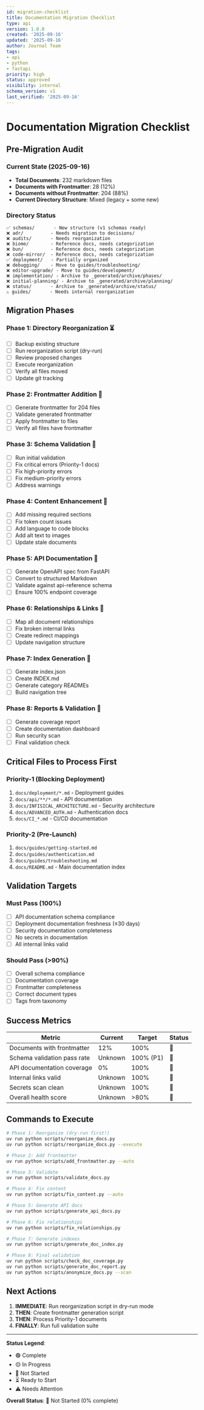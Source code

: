 ```yaml
---
id: migration-checklist
title: Documentation Migration Checklist
type: api
version: 1.0.0
created: '2025-09-16'
updated: '2025-09-16'
author: Journal Team
tags:
- api
- python
- fastapi
priority: high
status: approved
visibility: internal
schema_version: v1
last_verified: '2025-09-16'
---
```


# Documentation Migration Checklist

## Pre-Migration Audit

### Current State (2025-09-16)
- **Total Documents**: 232 markdown files
- **Documents with Frontmatter**: 28 (12%)
- **Documents without Frontmatter**: 204 (88%)
- **Current Directory Structure**: Mixed (legacy + some new)

### Directory Status
```
✅ schemas/       - New structure (v1 schemas ready)
❌ adr/          - Needs migration to decisions/
❌ audits/       - Needs reorganization
❌ biome/        - Reference docs, needs categorization
❌ bun/          - Reference docs, needs categorization
❌ code-mirror/  - Reference docs, needs categorization
✅ deployment/   - Partially organized
❌ debugging/    - Move to guides/troubleshooting/
❌ editor-upgrade/ - Move to guides/development/
❌ implementation/ - Archive to _generated/archive/phases/
❌ initial-planning/ - Archive to _generated/archive/planning/
❌ status/       - Archive to _generated/archive/status/
⚠️ guides/       - Needs internal reorganization
```

## Migration Phases

### Phase 1: Directory Reorganization ⏳
- [ ] Backup existing structure
- [ ] Run reorganization script (dry-run)
- [ ] Review proposed changes
- [ ] Execute reorganization
- [ ] Verify all files moved
- [ ] Update git tracking

### Phase 2: Frontmatter Addition 🔴
- [ ] Generate frontmatter for 204 files
- [ ] Validate generated frontmatter
- [ ] Apply frontmatter to files
- [ ] Verify all files have frontmatter

### Phase 3: Schema Validation 🔴
- [ ] Run initial validation
- [ ] Fix critical errors (Priority-1 docs)
- [ ] Fix high-priority errors
- [ ] Fix medium-priority errors
- [ ] Address warnings

### Phase 4: Content Enhancement 🔴
- [ ] Add missing required sections
- [ ] Fix token count issues
- [ ] Add language to code blocks
- [ ] Add alt text to images
- [ ] Update stale documents

### Phase 5: API Documentation 🔴
- [ ] Generate OpenAPI spec from FastAPI
- [ ] Convert to structured Markdown
- [ ] Validate against api-reference schema
- [ ] Ensure 100% endpoint coverage

### Phase 6: Relationships & Links 🔴
- [ ] Map all document relationships
- [ ] Fix broken internal links
- [ ] Create redirect mappings
- [ ] Update navigation structure

### Phase 7: Index Generation 🔴
- [ ] Generate index.json
- [ ] Create INDEX.md
- [ ] Generate category READMEs
- [ ] Build navigation tree

### Phase 8: Reports & Validation 🔴
- [ ] Generate coverage report
- [ ] Create documentation dashboard
- [ ] Run security scan
- [ ] Final validation check

## Critical Files to Process First

### Priority-1 (Blocking Deployment)
1. `docs/deployment/*.md` - Deployment guides
2. `docs/api/**/*.md` - API documentation
3. `docs/INFISICAL_ARCHITECTURE.md` - Security architecture
4. `docs/ADVANCED_AUTH.md` - Authentication docs
5. `docs/CI_*.md` - CI/CD documentation

### Priority-2 (Pre-Launch)
1. `docs/guides/getting-started.md`
2. `docs/guides/authentication.md`
3. `docs/guides/troubleshooting.md`
4. `docs/README.md` - Main documentation index

## Validation Targets

### Must Pass (100%)
- [ ] API documentation schema compliance
- [ ] Deployment documentation freshness (≤30 days)
- [ ] Security documentation completeness
- [ ] No secrets in documentation
- [ ] All internal links valid

### Should Pass (>90%)
- [ ] Overall schema compliance
- [ ] Documentation coverage
- [ ] Frontmatter completeness
- [ ] Correct document types
- [ ] Tags from taxonomy

## Success Metrics

| Metric | Current | Target | Status |
|--------|---------|--------|--------|
| Documents with frontmatter | 12% | 100% | 🔴 |
| Schema validation pass rate | Unknown | 100% (P1) | 🔴 |
| API documentation coverage | 0% | 100% | 🔴 |
| Internal links valid | Unknown | 100% | 🔴 |
| Secrets scan clean | Unknown | 100% | 🔴 |
| Overall health score | Unknown | >80% | 🔴 |

## Commands to Execute

```bash
# Phase 1: Reorganize (dry-run first!)
uv run python scripts/reorganize_docs.py
uv run python scripts/reorganize_docs.py --execute

# Phase 2: Add frontmatter
uv run python scripts/add_frontmatter.py --auto

# Phase 3: Validate
uv run python scripts/validate_docs.py

# Phase 4: Fix content
uv run python scripts/fix_content.py --auto

# Phase 5: Generate API docs
uv run python scripts/generate_api_docs.py

# Phase 6: Fix relationships
uv run python scripts/fix_relationships.py

# Phase 7: Generate indexes
uv run python scripts/generate_doc_index.py

# Phase 8: Final validation
uv run python scripts/check_doc_coverage.py
uv run python scripts/generate_doc_report.py
uv run python scripts/anonymize_docs.py --scan
```

## Next Actions

1. **IMMEDIATE**: Run reorganization script in dry-run mode
2. **THEN**: Create frontmatter generation script
3. **THEN**: Process Priority-1 documents
4. **FINALLY**: Run full validation suite

---

**Status Legend**:
- 🟢 Complete
- 🟡 In Progress
- 🔴 Not Started
- ⏳ Ready to Start
- ⚠️ Needs Attention

**Overall Status**: 🔴 Not Started (0% complete)